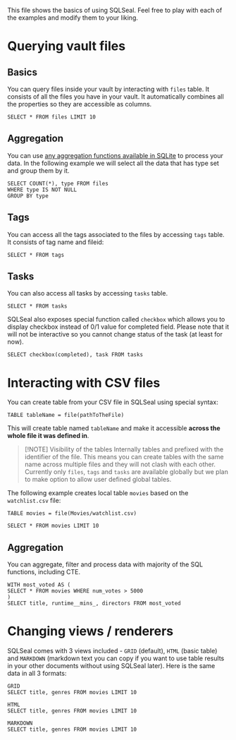 This file shows the basics of using SQLSeal. Feel free to play with each of the examples and modify them to your liking.
# Querying vault files

## Basics
You can query files inside your vault by interacting with `files` table. It consists of all the files you have in your vault. It automatically combines all the properties so they are accessible as columns.

```sqlseal
SELECT * FROM files LIMIT 10
```

## Aggregation
You can use [any aggregation functions available in SQLite](https://www.sqlite.org/lang_aggfunc.html) to process your data. In the following example we will select all the data that has type set and group them by it.

```sqlseal
SELECT COUNT(*), type FROM files
WHERE type IS NOT NULL
GROUP BY type
```

## Tags
You can access all the tags associated to the files by accessing `tags` table. It consists of tag name and fileid:

```sqlseal
SELECT * FROM tags
```

## Tasks
You can also access all tasks by accessing `tasks` table.

```sqlseal
SELECT * FROM tasks
```

SQLSeal also exposes special function called `checkbox` which allows you to display checkbox instead of 0/1 value for completed field. Please note that it will not be interactive so you cannot change status of the task (at least for now).
```sqlseal
SELECT checkbox(completed), task FROM tasks
```

# Interacting with CSV files
You can create table from your CSV file in SQLSeal using special syntax:
```
TABLE tableName = file(pathToTheFile)
```

This will create table named `tableName` and make it accessible **across the whole file it was defined in**.

> [!NOTE] Visibility of the tables
> Internally tables and prefixed with the identifier of the file. This means you can create tables with the same name across multiple files and they will not clash with each other. Currently only `files`, `tags` and `tasks` are available globally but we plan to make option to allow user defined global tables.

The following example creates local table `movies` based on the `watchlist.csv` file:

```sqlseal
TABLE movies = file(Movies/watchlist.csv)

SELECT * FROM movies LIMIT 10
```

## Aggregation
You can aggregate, filter and process data with majority of the SQL functions, including CTE.

```sqlseal
WITH most_voted AS (
SELECT * FROM movies WHERE num_votes > 5000
)
SELECT title, runtime__mins_, directors FROM most_voted
```

# Changing views / renderers
SQLSeal comes with 3 views included - `GRID` (default), `HTML` (basic table) and `MARKDOWN` (markdown text you can copy if you want to use table results in your other documents without using SQLSeal later). Here is the same data in all 3 formats:

```sqlseal
GRID
SELECT title, genres FROM movies LIMIT 10
```

```sqlseal
HTML
SELECT title, genres FROM movies LIMIT 10
```

```sqlseal
MARKDOWN
SELECT title, genres FROM movies LIMIT 10
```
